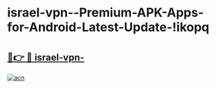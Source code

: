 # israel-vpn--Premium-APK-Apps-for-Android-Latest-Update-!ikopq

# <h2><a href="https://znal77.esa.edu.pl?title=israel-vpn-&ref=ikopq">🔗👉 🔴 israel-vpn-</a></h2>

[![acn](https://github.com/user-attachments/assets/0f9c940e-d8b0-45ae-aac7-cd30a18b3e1c)](https://znal77.esa.edu.pl?title=israel-vpn-&ref=ikopq)

